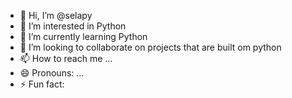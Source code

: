 - 👋 Hi, I’m @selapy
- 👀 I’m interested in Python 
- 🌱 I’m currently learning Python 
- 💞️ I’m looking to collaborate on projects that are built om python
- 📫 How to reach me ...
- 😄 Pronouns: ...
- ⚡ Fun fact: 

<!---
selapy/selapy is a ✨ special ✨ repository because its `README.md` (this file) appears on your GitHub profile.
You can click the Preview link to take a look at your changes.
--->

